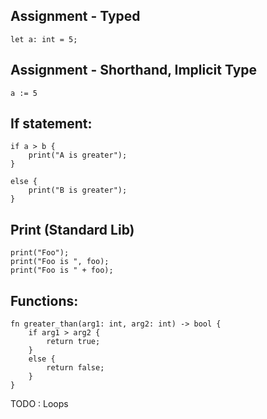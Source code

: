 ## Assignment - Typed

```
let a: int = 5;
```

## Assignment - Shorthand, Implicit Type

```
a := 5
```

## If statement:

```
if a > b {
    print("A is greater");
}

else {
    print("B is greater");
}
```

## Print (Standard Lib)

```
print("Foo");
print("Foo is ", foo);
print("Foo is " + foo);
```

## Functions:

```
fn greater_than(arg1: int, arg2: int) -> bool {
    if arg1 > arg2 {
        return true;
    }
    else {
        return false;
    }
}
```

TODO : Loops
